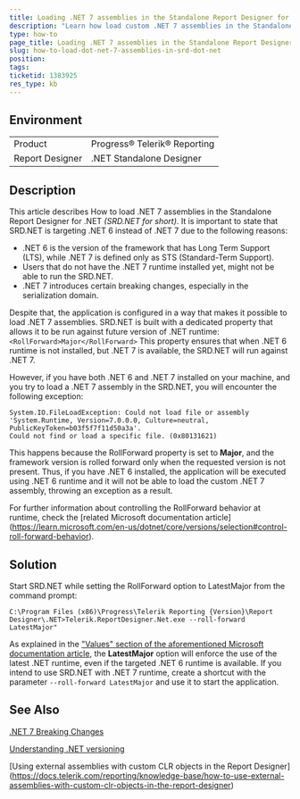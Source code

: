 ```yaml
---
title: Loading .NET 7 assemblies in the Standalone Report Designer for .NET
description: "Learn how load custom .NET 7 assemblies in the Standalone Report Designer for .NET"
type: how-to
page_title: Loading .NET 7 assemblies in the Standalone Report Designer for .NET
slug: how-to-load-dot-net-7-assemblies-in-srd-dot-net
position: 
tags: 
ticketid: 1383925
res_type: kb
---
```


## Environment
<table>
	<tbody>
		<tr>
			<td>Product</td>
			<td>Progress® Telerik® Reporting</td>
		</tr>
		<tr>
			<td>Report Designer</td>
			<td>.NET Standalone Designer</td>
		</tr>
	</tbody>
</table>


## Description
This article describes How to load .NET 7 assemblies in the Standalone Report Designer for .NET *(SRD.NET for short)*.
It is important to state that SRD.NET is targeting .NET 6 instead of .NET 7 due to the following reasons:
* .NET 6 is the version of the framework that has Long Term Support (LTS), while .NET 7 is defined only as STS (Standard-Term Support).
* Users that do not have the .NET 7 runtime installed yet, might not be able to run the SRD.NET.
* .NET 7 introduces certain breaking changes, especially in the serialization domain.

Despite that, the application is configured in a way that makes it possible to load .NET 7 assemblies. 
SRD.NET is built with a dedicated property that allows it to be run against future version of .NET runtime: `<RollForward>Major</RollForward>`
This property ensures that when .NET 6 runtime is not installed, but .NET 7 is available, the SRD.NET will run against .NET 7.

However, if you have both .NET 6 and .NET 7 installed on your machine, and you try to load a .NET 7 assembly in the SRD.NET, you will encounter the following exception:

```
System.IO.FileLoadException: Could not load file or assembly 'System.Runtime, Version=7.0.0.0, Culture=neutral, PublicKeyToken=b03f5f7f11d50a3a'.
Could not find or load a specific file. (0x80131621)
```

This happens because the RollForward property is set to **Major**, and the framework version is rolled forward only when the requested version is not present.
Thus, if you have .NET 6 installed, the application will be executed using .NET 6 runtime and it will not be able to load the custom .NET 7 assembly, throwing an exception as a result. 

For further information about controlling the RollForward behavior at runtime, check the [related Microsoft documentation article] (https://learn.microsoft.com/en-us/dotnet/core/versions/selection#control-roll-forward-behavior).

## Solution
Start SRD.NET while setting the RollForward option to LatestMajor from the command prompt:

```
C:\Program Files (x86)\Progress\Telerik Reporting {Version}\Report Designer\.NET>Telerik.ReportDesigner.Net.exe --roll-forward LatestMajor"
```

As explained in the ["Values" section of the aforementioned Microsoft documentation article](https://learn.microsoft.com/en-us/dotnet/core/versions/selection#values), the **LatestMajor** option will enforce the use of the latest .NET runtime, even if the targeted .NET 6 runtime is available.
If you intend to use SRD.NET with .NET 7 runtime, create a shortcut with the parameter `--roll-forward LatestMajor` and use it to start the application.

## See Also
[.NET 7 Breaking Changes](https://learn.microsoft.com/en-us/dotnet/core/compatibility/7.0)

[Understanding .NET versioning](https://learn.microsoft.com/en-us/dotnet/core/versions/#semantic-versioning)

[Using external assemblies with custom CLR objects in the Report Designer] (https://docs.telerik.com/reporting/knowledge-base/how-to-use-external-assemblies-with-custom-clr-objects-in-the-report-designer)